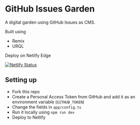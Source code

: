 # GitHub Issues Garden

A digital garden using GitHub Issues as CMS.

Built using

- Remix
- URQL

Deploy on Netlify Edge

[![Netlify Status](https://api.netlify.com/api/v1/badges/2bb74fb6-f0e8-4a3b-97f2-7b88b5811512/deploy-status)](https://app.netlify.com/sites/github-issues-garden/deploys)

## Setting up

- Fork this repo
- Create a Personal Access Token from GitHub and add it as an environment variable (`GITHUB_TOKEN`)
- Change the fields in `app/config.ts`
- Run it locally using `npm run dev`
- Deploy to Netlify
